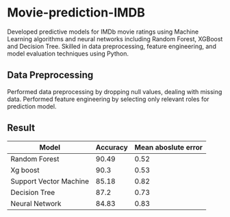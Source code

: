 # Movie-prediction-IMDB
Developed predictive models for IMDb movie ratings using Machine Learning algorithms and neural networks including Random Forest, XGBoost and Decision Tree.
Skilled in data preprocessing, feature engineering, and model evaluation techniques using Python.

## Data Preprocessing
Performed data preprocessing by dropping null values, dealing with missing data.
Performed feature engineering by selecting only relevant roles for prediction model.

## Result

| Model                  	| Accuracy 	| Mean aboslute error 	|
|------------------------	|----------	|---------------------	|
| Random Forest          	| 90.49    	| 0.52                	|
| Xg boost               	| 90.3     	| 0.53                	|
| Support Vector Machine 	| 85.18    	| 0.82                	|
| Decision Tree          	| 87.2     	| 0.73                	|
| Neural Network         	| 84.83    	| 0.83                	|

